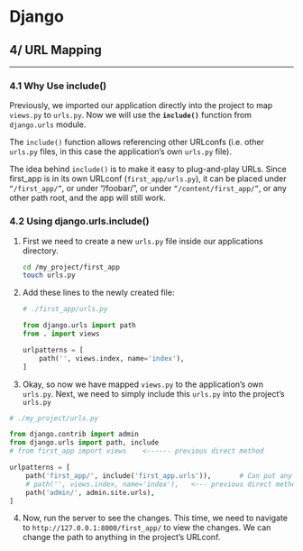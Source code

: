 # Django

## 4/ URL Mapping

---

### 4.1 Why Use include()

Previously, we imported our application directly into the project to map `views.py` to `urls.py`.  Now we will use the **`include()`** function from `django.urls` module.

The `include()` function allows referencing other URLconfs (i.e. other `urls.py` files, in this case the application’s own `urls.py` file). 

The idea behind `include()` is to make it easy to plug-and-play URLs. Since first_app is in its own URLconf (`first_app/urls.py`), it can be placed under `“/first_app/”`, or under “/foobar/”, or under `“/content/first_app/”`, or any other path root, and the app will still work.

### 4.2 Using django.urls.include()

1. First we need to create a new `urls.py` file inside our applications directory.

   ```bash
   cd /my_project/first_app
   touch urls.py
   ```

2. Add these lines to the newly created file:

   ```python
   # ./first_app/urls.py
   
   from django.urls import path
   from . import views
   
   urlpatterns = [
       path('', views.index, name='index'),
   ]
   ```

3.  Okay, so now we have mapped `views.py` to the application’s own `urls.py`. Next, we need to simply include this `urls.py` into the project’s `urls.py`

   ```python
   # ./my_project/urls.py
   
   from django.contrib import admin
   from django.urls import path, include
   # from first_app import views 	<------ previous direct method
   
   urlpatterns = [
       path('first_app/', include('first_app.urls')),		# Can put any directory name in place of first_app
       # path('', views.index, name='index'), 	<--- previous direct method 
       path('admin/', admin.site.urls),
   ]
   ```

4. Now,  run the server to see the changes. This time, we need to navigate to `http://127.0.0.1:8000/first_app/` to view the changes. We can change the path to anything in the project’s URLconf.
